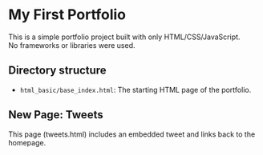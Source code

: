 # My First Portfolio

This is a simple portfolio project built with only HTML/CSS/JavaScript.  
No frameworks or libraries were used.

## Directory structure

- `html_basic/base_index.html`: The starting HTML page of the portfolio.

## New Page: Tweets

This page (tweets.html) includes an embedded tweet and links back to the homepage.
